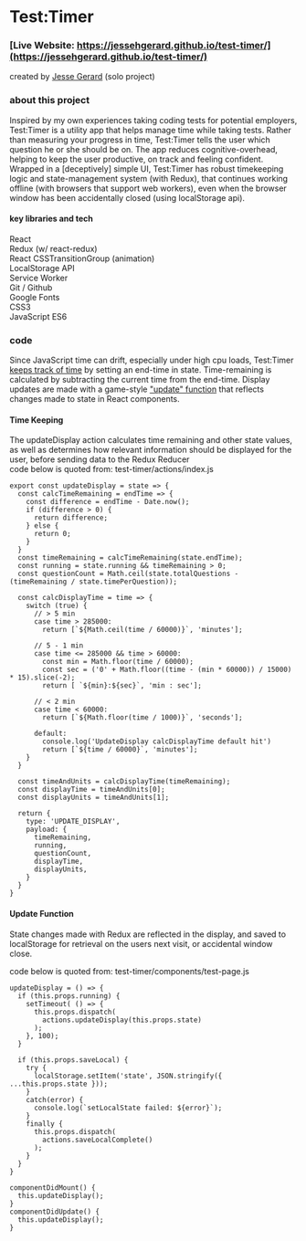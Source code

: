 # Test:Timer

### [Live Website: https://jessehgerard.github.io/test-timer/](https://jessehgerard.github.io/test-timer/)

created by [Jesse Gerard](http://jessegerard.com/) (solo project)

### about this project
Inspired by my own experiences taking coding tests for potential employers, Test:Timer is a utility app that helps manage time while taking tests. Rather than measuring your progress in time, Test:Timer tells the user which question he or she should be on. The app reduces cognitive-overhead, helping to keep the user productive, on track and feeling confident. Wrapped in a [deceptively] simple UI, Test:Timer has robust timekeeping logic and state-management system (with Redux), that continues working offline (with browsers that support web workers), even when the browser window has been accidentally closed (using localStorage api).

#### key libraries and tech <br>

React <br>
Redux (w/ react-redux)<br>
React CSSTransitionGroup (animation)<br>
LocalStorage API<br>
Service Worker <br>
Git / Github <br>
Google Fonts <br>
CSS3 <br>
JavaScript ES6 <br>

### code
Since JavaScript time can drift, especially under high cpu loads, Test:Timer [keeps track of time](#time-keeping) by setting an end-time in state. Time-remaining is calculated by subtracting the current time from the end-time. Display updates are made with a game-style ["update" function](#update-function) that reflects changes made to state in React components.

#### Time Keeping
The updateDisplay action calculates time remaining and other state values, as well as determines how relevant information should be displayed for the user, before sending data to the Redux Reducer<br>
code below is quoted from: test-timer/actions/index.js

```
export const updateDisplay = state => {
  const calcTimeRemaining = endTime => {
    const difference = endTime - Date.now();
    if (difference > 0) {
      return difference;
    } else {
      return 0;
    }
  }
  const timeRemaining = calcTimeRemaining(state.endTime);
  const running = state.running && timeRemaining > 0;
  const questionCount = Math.ceil(state.totalQuestions - (timeRemaining / state.timePerQuestion));

  const calcDisplayTime = time => {
    switch (true) {
      // > 5 min
      case time > 285000:
        return [`${Math.ceil(time / 60000)}`, 'minutes'];

      // 5 - 1 min
      case time <= 285000 && time > 60000:
        const min = Math.floor(time / 60000);
        const sec = ('0' + Math.floor((time - (min * 60000)) / 15000) * 15).slice(-2);
        return [ `${min}:${sec}`, 'min : sec'];

      // < 2 min
      case time < 60000:
        return [`${Math.floor(time / 1000)}`, 'seconds'];

      default:
        console.log('UpdateDisplay calcDisplayTime default hit')
        return [`${time / 60000}`, 'minutes'];
    }
  }

  const timeAndUnits = calcDisplayTime(timeRemaining);
  const displayTime = timeAndUnits[0];
  const displayUnits = timeAndUnits[1];

  return {
    type: 'UPDATE_DISPLAY',
    payload: {
      timeRemaining,
      running,
      questionCount,
      displayTime,
      displayUnits,
    }
  }
}
```

#### Update Function
State changes made with Redux are reflected in the display, and saved to localStorage for retrieval on the users next visit, or accidental window close.

code below is quoted from: test-timer/components/test-page.js
```
updateDisplay = () => {
  if (this.props.running) {
    setTimeout( () => {
      this.props.dispatch(
        actions.updateDisplay(this.props.state)
      );
    }, 100);
  }

  if (this.props.saveLocal) {
    try {
      localStorage.setItem('state', JSON.stringify({ ...this.props.state }));
    }
    catch(error) {
      console.log(`setLocalState failed: ${error}`);
    }
    finally {
      this.props.dispatch(
        actions.saveLocalComplete()
      );
    }
  }
}

componentDidMount() {
  this.updateDisplay();
}
componentDidUpdate() {
  this.updateDisplay();
}
```
